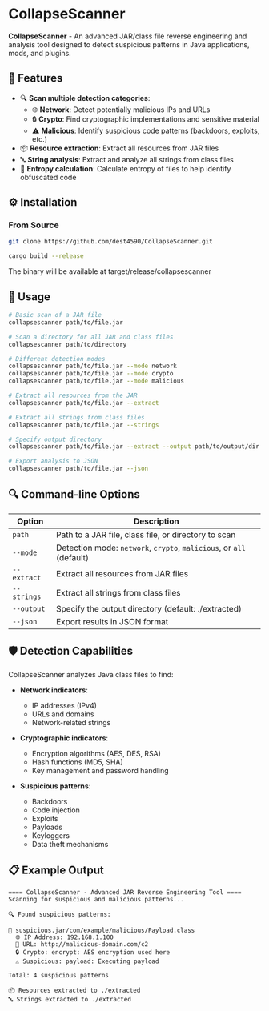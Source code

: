 # CollapseScanner

**CollapseScanner** - An advanced JAR/class file reverse engineering and analysis tool designed to detect suspicious patterns in Java applications, mods, and plugins.

## 🌟 Features

-   🔍 **Scan multiple detection categories**:
    -   🌐 **Network**: Detect potentially malicious IPs and URLs
    -   🔒 **Crypto**: Find cryptographic implementations and sensitive material
    -   ⚠️ **Malicious**: Identify suspicious code patterns (backdoors, exploits, etc.)
-   📦 **Resource extraction**: Extract all resources from JAR files
-   🔤 **String analysis**: Extract and analyze all strings from class files
-   🔢 **Entropy calculation**: Calculate entropy of files to help identify obfuscated code

## ⚙️ Installation

### From Source

```bash
git clone https://github.com/dest4590/CollapseScanner.git
```

```bash
cargo build --release
```

The binary will be available at target/release/collapsescanner

## 📝 Usage

```bash
# Basic scan of a JAR file
collapsescanner path/to/file.jar

# Scan a directory for all JAR and class files
collapsescanner path/to/directory

# Different detection modes
collapsescanner path/to/file.jar --mode network
collapsescanner path/to/file.jar --mode crypto
collapsescanner path/to/file.jar --mode malicious

# Extract all resources from the JAR
collapsescanner path/to/file.jar --extract

# Extract all strings from class files
collapsescanner path/to/file.jar --strings

# Specify output directory
collapsescanner path/to/file.jar --extract --output path/to/output/dir

# Export analysis to JSON
collapsescanner path/to/file.jar --json
```

## 🔍 Command-line Options

| Option      | Description                                                          |
| ----------- | -------------------------------------------------------------------- |
| `path`      | Path to a JAR file, class file, or directory to scan                 |
| `--mode`    | Detection mode: `network`, `crypto`, `malicious`, or `all` (default) |
| `--extract` | Extract all resources from JAR files                                 |
| `--strings` | Extract all strings from class files                                 |
| `--output`  | Specify the output directory (default: ./extracted)                  |
| `--json`    | Export results in JSON format                                        |

## 🛡️ Detection Capabilities

CollapseScanner analyzes Java class files to find:

-   **Network indicators**:

    -   IP addresses (IPv4)
    -   URLs and domains
    -   Network-related strings

-   **Cryptographic indicators**:

    -   Encryption algorithms (AES, DES, RSA)
    -   Hash functions (MD5, SHA)
    -   Key management and password handling

-   **Suspicious patterns**:
    -   Backdoors
    -   Code injection
    -   Exploits
    -   Payloads
    -   Keyloggers
    -   Data theft mechanisms

## 📋 Example Output

```
==== CollapseScanner - Advanced JAR Reverse Engineering Tool ====
Scanning for suspicious and malicious patterns...

🔍 Found suspicious patterns:

📄 suspicious.jar/com/example/malicious/Payload.class
  🌐 IP Address: 192.168.1.100
  🔗 URL: http://malicious-domain.com/c2
  🔒 Crypto: encrypt: AES encryption used here
  ⚠️ Suspicious: payload: Executing payload

Total: 4 suspicious patterns

📦 Resources extracted to ./extracted
🔤 Strings extracted to ./extracted
```
